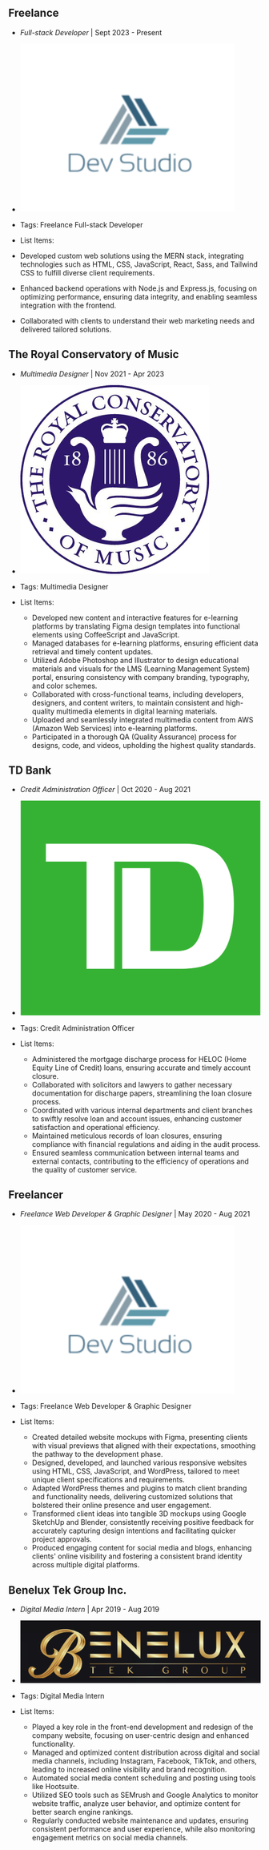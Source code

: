 ## Freelance
- *Full-stack Developer* | Sept 2023 - Present
- ![logo512](../assets/DevStudio.png)
- Tags: Freelance Full-stack Developer

 - List Items:
  - Developed custom web solutions using the MERN stack, integrating technologies such as HTML, CSS, JavaScript, React, Sass, and Tailwind CSS to fulfill diverse client requirements.
  - Enhanced backend operations with Node.js and Express.js, focusing on optimizing performance, ensuring data integrity, and enabling seamless integration with the frontend.
  - Collaborated with clients to understand their web marketing needs and delivered tailored solutions.

## The Royal Conservatory of Music
- *Multimedia Designer* | Nov 2021 - Apr 2023
- ![logo512](../assets/royalconservatory.png)
- Tags: Multimedia Designer

- List Items:
  - Developed new content and interactive features for e-learning platforms by translating Figma design templates into functional elements using CoffeeScript and JavaScript.
  - Managed databases for e-learning platforms, ensuring efficient data retrieval and timely content updates.
  - Utilized Adobe Photoshop and Illustrator to design educational materials and visuals for the LMS (Learning Management System) portal, ensuring consistency with company branding, typography, and color schemes.
  - Collaborated with cross-functional teams, including developers, designers, and content writers, to maintain consistent and high-quality multimedia elements in digital learning materials.
  - Uploaded and seamlessly integrated multimedia content from AWS (Amazon Web Services) into e-learning platforms.
  - Participated in a thorough QA (Quality Assurance) process for designs, code, and videos, upholding the highest quality standards.

## TD Bank
- *Credit Administration Officer* | Oct 2020 - Aug 2021 
- ![logo512](../assets/td.png)
- Tags: Credit Administration Officer

- List Items:
  - Administered the mortgage discharge process for HELOC (Home Equity Line of Credit) loans, ensuring accurate and timely account closure.
  - Collaborated with solicitors and lawyers to gather necessary documentation for discharge papers, streamlining the loan closure process.
  - Coordinated with various internal departments and client branches to swiftly resolve loan and account issues, enhancing customer satisfaction and operational efficiency.
  - Maintained meticulous records of loan closures, ensuring compliance with financial regulations and aiding in the audit process.
  - Ensured seamless communication between internal teams and external contacts, contributing to the efficiency of operations and the quality of customer service.



## Freelancer
- *Freelance Web Developer & Graphic Designer* | May 2020 - Aug 2021 
- ![logo512](../assets/DevStudio.png)
- Tags: Freelance Web Developer & Graphic Designer 

- List Items:
  - Created detailed website mockups with Figma, presenting clients with visual previews that aligned with their expectations, smoothing the pathway to the development phase.
  - Designed, developed, and launched various responsive websites using HTML, CSS, JavaScript, and WordPress, tailored to meet unique client specifications and requirements.
  - Adapted WordPress themes and plugins to match client branding and functionality needs, delivering customized solutions that bolstered their online presence and user engagement.
  - Transformed client ideas into tangible 3D mockups using Google SketchUp and Blender, consistently receiving positive feedback for accurately capturing design intentions and facilitating quicker project approvals.
  - Produced engaging content for social media and blogs, enhancing clients' online visibility and fostering a consistent brand identity across multiple digital platforms.


## Benelux Tek Group Inc.
- *Digital Media Intern* | Apr 2019 - Aug 2019
- ![logo512](../assets/Benelux.png)
- Tags: Digital Media Intern

- List Items:
  - Played a key role in the front-end development and redesign of the company website, focusing on user-centric design and enhanced functionality.
  - Managed and optimized content distribution across digital and social media channels, including Instagram, Facebook, TikTok, and others, leading to increased online visibility and brand recognition.
  - Automated social media content scheduling and posting using tools like Hootsuite.
  - Utilized SEO tools such as SEMrush and Google Analytics to monitor website traffic, analyze user behavior, and optimize content for better search engine rankings.
  - Regularly conducted website maintenance and updates, ensuring consistent performance and user experience, while also monitoring engagement metrics on social media channels.
